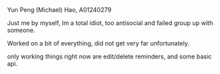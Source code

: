 Yun Peng (Michael) Hao, A01240279

Just me by myself, Im a total idiot, too antisocial and failed group up with someone. 

Worked on a bit of everything, did not get very far unfortunately.

only working things right now are edit/delete reminders, and some basic api.
